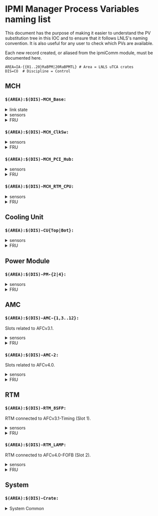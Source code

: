 # IPMI Manager Process Variables naming list

This document has the purpose of making it easier to understand the PV
substitution tree in this IOC and to ensure that it follows LNLS's naming
convention. It is also useful for any user to check which PVs are available.

Each new record created, or aliased from the ipmiComm module, must be
documented here.

```
AREA=IA-{{01..20}RaBPM|20RaBPMTL} # Area = LNLS uTCA crates
DIS=CO  # Discipline = Control
```

## MCH

### `$(AREA):$(DIS)-MCH_Base:`

<details>
<summary>link state</summary>
asyn
</details>

<details>
<summary>sensors</summary>
    TempCPU{-Mon|Prs-Cte} <br>
    TempIO{-Mon|Prs-Cte} <br>
    VoltBase1V2{-Mon|Prs-Cte} <br>
    VoltBase1V5{-Mon|Prs-Cte} <br>
    VoltBase1V8{-Mon|Prs-Cte} <br>
    VoltBase2V5{-Mon|Prs-Cte} <br>
    VoltBase3V3{-Mon|Prs-Cte} <br>
    VoltBase12V{-Mon|Prs-Cte} <br>
    CurrBase{-Mon|Prs-Cte} <br>
<br>
</details>

<details>
<summary>FRU</summary>
    Status-Cte <br>
    FruId-Cte <br>
    BoardManuf-Cte <br>
    BoardName-Cte <br>
    BoardSN-Cte <br>
    BoardPN-Cte <br>
    ProdManuf-Cte <br>
    ProdName-Cte <br>
    ProdSN-Cte <br>
    ProdPN-Cte <br>
    PowerCtl-Sel <br>
    SoftRst-Cmd <br>
    SoftRstSts-Mon <br>
<br>
</details>


### `$(AREA):$(DIS)-MCH_ClkSw:`

<details>
<summary>sensors</summary>
    TempDCDC{-Mon|Prs-Cte} <br>
    TempDCDCMax{-Mon|Prs-Cte} <br>
    TempMux{-Mon|Prs-Cte} <br>
    TempMuxMax{-Mon|Prs-Cte} <br>
    Volt3V3{-Mon|Prs-Cte} <br>
    Volt12V{-Mon|Prs-Cte} <br>
<br>
</details>

<details>
<summary>FRU</summary>
    Status-Cte <br>
    FruId-Cte <br>
    BoardManuf-Cte <br>
    BoardName-Cte <br>
    BoardSN-Cte <br>
    BoardPN-Cte <br>
    ProdManuf-Cte <br>
    ProdName-Cte <br>
    ProdSN-Cte <br>
    ProdPN-Cte <br>
    PowerCtl-Sel <br>
    SoftRst-Cmd <br>
    SoftRstSts-Mon <br>
<br>
</details>

### `$(AREA):$(DIS)-MCH_PCI_Hub:`

<details>
<summary>sensors</summary>
    TempDCDC{-Mon|Prs-Cte} <br>
    TempDCDCMax{-Mon|Prs-Cte} <br>
    TempSwitch{-Mon|Prs-Cte} <br>
    TempSwitchMax{-Mon|Prs-Cte} <br>
    TempPCB{-Mon|Prs-Cte} <br>
    TempPCBMax{-Mon|Prs-Cte} <br>
    Volt0V9{-Mon|Prs-Cte} <br>
    Volt0V9Analog{-Mon|Prs-Cte} <br>
    Volt1V8{-Mon|Prs-Cte} <br>
    Volt3V3{-Mon|Prs-Cte} <br>
    Volt12V{-Mon|Prs-Cte} <br>
<br>
</details>

<details>
<summary>FRU</summary>
    Status-Cte <br>
    FruId-Cte <br>
    BoardManuf-Cte <br>
    BoardName-Cte <br>
    BoardSN-Cte <br>
    BoardPN-Cte <br>
    ProdManuf-Cte <br>
    ProdName-Cte <br>
    ProdSN-Cte <br>
    ProdPN-Cte <br>
    PowerCtl-Sel <br>
    SoftRst-Cmd <br>
    SoftRstSts-Mon <br>
<br>
</details>

### `$(AREA):$(DIS)-MCH_RTM_CPU:`

<details>
<summary>sensors</summary>
    TempPCB{-Mon|Prs-Cte} <br>
    TempPCBMax{-Mon|Prs-Cte} <br>
    TempDCDC{-Mon|Prs-Cte} <br>
    TempDCDCMax{-Mon|Prs-Cte} <br>
    TempComExCPU{-Mon|Prs-Cte} <br>
    TempComExPCH{-Mon|Prs-Cte} <br>
    TempComExDDR{-Mon|Prs-Cte} <br>
    Volt1V0{-Mon|Prs-Cte} <br>
    Volt1V8{-Mon|Prs-Cte} <br>
    Volt3V3{-Mon|Prs-Cte} <br>
    Volt5V{-Mon|Prs-Cte} <br>
    VoltVBAT{-Mon|Prs-Cte} <br>
    Volt12VInt{-Mon|Prs-Cte} <br>
<br>
</details>

<details>
<summary>FRU</summary>
    Status-Cte <br>
    FruId-Cte <br>
    BoardManuf-Cte <br>
    BoardName-Cte <br>
    BoardSN-Cte <br>
    BoardPN-Cte <br>
    ProdManuf-Cte <br>
    ProdName-Cte <br>
    ProdSN-Cte <br>
    ProdPN-Cte <br>
    PowerCtl-Sel <br>
    SoftRst-Cmd <br>
    SoftRstSts-Mon <br>
<br>
</details>

## Cooling Unit

### `$(AREA):$(DIS)-CU{Top|Bot}:`

<details>
<summary>sensors</summary>
   TempLM75{-Mon|Prs-Cte} <br>
   TempLM75_2{-Mon|Prs-Cte} <br>
   Volt3V3{-Mon|Prs-Cte} <br>
   Volt12V{-Mon|Prs-Cte} <br>
   Volt12V_1{-Mon|Prs-Cte} <br>
   SFan1{-Mon|Prs-Cte} <br>
   SFan2{-Mon|Prs-Cte} <br>
   SFan3{-Mon|Prs-Cte} <br>
   SFan4{-Mon|Prs-Cte} <br>
   SFan5{-Mon|Prs-Cte} <br>
   SFan6{-Mon|Prs-Cte} <br>
<br>
</details>

<details>
<summary>FRU</summary>
    Status-Cte <br>
    FruId-Cte <br>
    BoardManuf-Cte <br>
    BoardName-Cte <br>
    BoardSN-Cte <br>
    BoardPN-Cte <br>
    ProdManuf-Cte <br>
    ProdName-Cte <br>
    ProdSN-Cte <br>
    ProdPN-Cte <br>
    PowerCtl-Sel <br>
    Pwr-Mon <br>
    SoftRst-Cmd <br>
    SoftRstSts-Mon <br>
<br>
</details>

## Power Module

### `$(AREA):$(DIS)-PM-{2|4}:`

<details>
<summary>sensors</summary>
    TempDCDC{-Mon|Prs-Cte} <br>
    TempPath{-Mon|Prs-Cte} <br>
    TempCooler{-Mon|Prs-Cte} <br>
    TempTrafo{-Mon|Prs-Cte} <br>
    VoltMP{-Mon|Prs-Cte} <br>
    VoltSMP{-Mon|Prs-Cte} <br>
    VoltSMPP{-Mon|Prs-Cte} <br>
    VoltPP{-Mon|Prs-Cte} <br>
    Volt12VHHV{-Mon|Prs-Cte} <br>
    CurrSum{-Mon|Prs-Cte} <br>
    CurrCh01{-Mon|Prs-Cte} <br>
    CurrCh02{-Mon|Prs-Cte} <br>
    CurrCh03{-Mon|Prs-Cte} <br>
    CurrCh04{-Mon|Prs-Cte} <br>
    CurrCh05{-Mon|Prs-Cte} <br>
    CurrCh06{-Mon|Prs-Cte} <br>
    CurrCh07{-Mon|Prs-Cte} <br>
    CurrCh08{-Mon|Prs-Cte} <br>
    CurrCh09{-Mon|Prs-Cte} <br>
    CurrCh10{-Mon|Prs-Cte} <br>
    CurrCh11{-Mon|Prs-Cte} <br>
    CurrCh12{-Mon|Prs-Cte} <br>
    CurrCh13{-Mon|Prs-Cte} <br>
    CurrCh14{-Mon|Prs-Cte} <br>
    CurrCh15{-Mon|Prs-Cte} <br>
    CurrCh16{-Mon|Prs-Cte} <br>
<br>
</details>

<details>
<summary>FRU</summary>
    Status-Cte <br>
    FruId-Cte <br>
    BoardManuf-Cte <br>
    BoardName-Cte <br>
    BoardSN-Cte <br>
    BoardPN-Cte <br>
    ProdManuf-Cte <br>
    ProdName-Cte <br>
    ProdSN-Cte <br>
    ProdPN-Cte <br>
    PowerCtl-Sel <br>
    SoftRst-Cmd <br>
    SoftRstSts-Mon <br>
<br>
</details>

## AMC

### `$(AREA):$(DIS)-AMC-{1,3..12}:`

Slots related to AFCv3.1.

<details>
<summary>sensors</summary>
    FMC{1|2}{Volt|Curr}12V{-Mon|Prs-Cte} <br>
    FMC{1|2}{Volt|Curr}VADJ{-Mon|Prs-Cte} <br>
    FMC{1|2}{Volt|Curr}3V3{-Mon|Prs-Cte} <br>
    TempFPGA{-Mon|Prs-Cte} <br>
    TempUC{-Mon|Prs-Cte} <br>
    TempClkSwitch{-Mon|Prs-Cte} <br>
    TempDCDC{-Mon|Prs-Cte} <br>
    TempRAM{-Mon|Prs-Cte} <br>
<br>
</details>

<details>
<summary>FRU</summary>
    Status-Cte <br>
    FruId-Cte <br>
    BoardManuf-Cte <br>
    BoardName-Cte <br>
    BoardSN-Cte <br>
    BoardPN-Cte <br>
    ProdManuf-Cte <br>
    ProdName-Cte <br>
    ProdSN-Cte <br>
    ProdPN-Cte <br>
    PowerCtl-Sel <br>
    Pwr-Mon <br>
    SoftRst-Cmd <br>
    SoftRstSts-Mon <br>
<br>
</details>

### `$(AREA):$(DIS)-AMC-2:`

Slots related to AFCv4.0.

<details>
<summary>sensors</summary>
    AMC{Volt|Curr}12V{-Mon|Prs-Cte} <br>
    RTM{Volt|Curr}12V{-Mon|Prs-Cte} <br>
    FMC{1|2}{Volt|Curr}VADJ{-Mon|Prs-Cte} <br>
    FMC{1|2}{Volt|Curr}3V3{-Mon|Prs-Cte} <br>
    TempFPGA{-Mon|Prs-Cte} <br>
    TempUC{-Mon|Prs-Cte} <br>
    TempClkSwitch{-Mon|Prs-Cte} <br>
    TempDCDC{-Mon|Prs-Cte} <br>
    TempRAM{-Mon|Prs-Cte} <br>
<br>
</details>

<details>
<summary>FRU</summary>
    Status-Cte <br>
    FruId-Cte <br>
    BoardManuf-Cte <br>
    BoardName-Cte <br>
    BoardSN-Cte <br>
    BoardPN-Cte <br>
    ProdManuf-Cte <br>
    ProdName-Cte <br>
    ProdSN-Cte <br>
    ProdPN-Cte <br>
    PowerCtl-Sel <br>
    Pwr-Mon <br>
    SoftRst-Cmd <br>
    SoftRstSts-Mon <br>
<br>
</details>

## RTM

### `$(AREA):$(DIS)-RTM_8SFP:`

RTM connected to AFCv3.1-Timing (Slot 1).

<details>
<summary>sensors</summary>
   TempRTM1{-Mon|Prs-Cte} <br>
   TempRTM2{-Mon|Prs-Cte} <br>
<br>
</details>

<details>
<summary>FRU</summary>
    Status-Cte <br>
    FruId-Cte <br>
    BoardManuf-Cte <br>
    BoardName-Cte <br>
    BoardSN-Cte <br>
    BoardPN-Cte <br>
    ProdManuf-Cte <br>
    ProdName-Cte <br>
    ProdSN-Cte <br>
    ProdPN-Cte <br>
    PowerCtl-Sel <br>
    SoftRst-Cmd <br>
    SoftRstSts-Mon <br>
<br>
</details>

### `$(AREA):$(DIS)-RTM_LAMP:`

RTM connected to AFCv4.0-FOFB (Slot 2).

<details>
<summary>sensors</summary>
   TempRTM1{-Mon|Prs-Cte} <br>
   TempRTM2{-Mon|Prs-Cte} <br>
   TempRTM3{-Mon|Prs-Cte} <br>
<br>
</details>

<details>
<summary>FRU</summary>
    Status-Cte <br>
    FruId-Cte <br>
    BoardManuf-Cte <br>
    BoardName-Cte <br>
    BoardSN-Cte <br>
    BoardPN-Cte <br>
    ProdManuf-Cte <br>
    ProdName-Cte <br>
    ProdSN-Cte <br>
    ProdPN-Cte <br>
    PowerCtl-Sel <br>
    SoftRst-Cmd <br>
    SoftRstSts-Mon <br>
<br>
</details>

## System

### `$(AREA):$(DIS)-Crate:`

<details>
<summary>System Common</summary>
    MCHType-Cte <br>
    DbgLvl-Sel <br>
    Online-Mon <br>
    Init-Mon <br>
    InitBypass-Cmd <br>
    Connect-Cmd <br>
    Rst-Cmd <br>
    SensorScanPeriod-Sel <br>
<br>
</details>
